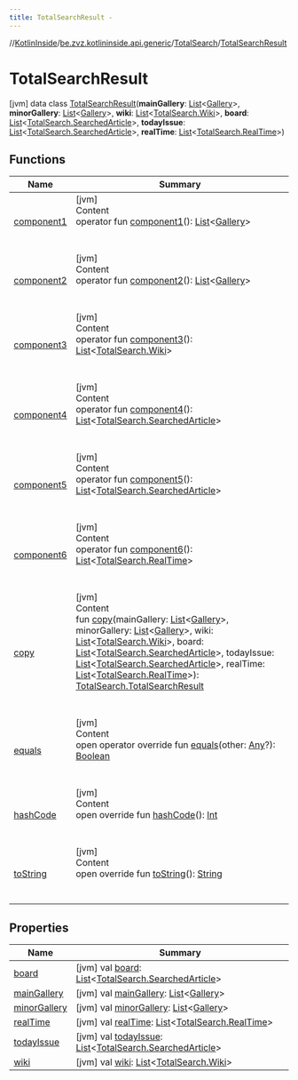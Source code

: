 ```yaml
---
title: TotalSearchResult -
---
```

//[KotlinInside](../../../index.md)/[be.zvz.kotlininside.api.generic](../../index.md)/[TotalSearch](../index.md)/[TotalSearchResult](index.md)



# TotalSearchResult  
 [jvm] data class [TotalSearchResult](index.md)(**mainGallery**: [List](https://kotlinlang.org/api/latest/jvm/stdlib/kotlin.collections/-list/index.html)<[Gallery](../../../be.zvz.kotlininside.api.type/-gallery/index.md)>, **minorGallery**: [List](https://kotlinlang.org/api/latest/jvm/stdlib/kotlin.collections/-list/index.html)<[Gallery](../../../be.zvz.kotlininside.api.type/-gallery/index.md)>, **wiki**: [List](https://kotlinlang.org/api/latest/jvm/stdlib/kotlin.collections/-list/index.html)<[TotalSearch.Wiki](../-wiki/index.md)>, **board**: [List](https://kotlinlang.org/api/latest/jvm/stdlib/kotlin.collections/-list/index.html)<[TotalSearch.SearchedArticle](../-searched-article/index.md)>, **todayIssue**: [List](https://kotlinlang.org/api/latest/jvm/stdlib/kotlin.collections/-list/index.html)<[TotalSearch.SearchedArticle](../-searched-article/index.md)>, **realTime**: [List](https://kotlinlang.org/api/latest/jvm/stdlib/kotlin.collections/-list/index.html)<[TotalSearch.RealTime](../-real-time/index.md)>)   


## Functions  
  
|  Name|  Summary| 
|---|---|
| <a name="be.zvz.kotlininside.api.generic/TotalSearch.TotalSearchResult/component1/#/PointingToDeclaration/"></a>[component1](component1.md)| <a name="be.zvz.kotlininside.api.generic/TotalSearch.TotalSearchResult/component1/#/PointingToDeclaration/"></a>[jvm]  <br>Content  <br>operator fun [component1](component1.md)(): [List](https://kotlinlang.org/api/latest/jvm/stdlib/kotlin.collections/-list/index.html)<[Gallery](../../../be.zvz.kotlininside.api.type/-gallery/index.md)>  <br><br><br>
| <a name="be.zvz.kotlininside.api.generic/TotalSearch.TotalSearchResult/component2/#/PointingToDeclaration/"></a>[component2](component2.md)| <a name="be.zvz.kotlininside.api.generic/TotalSearch.TotalSearchResult/component2/#/PointingToDeclaration/"></a>[jvm]  <br>Content  <br>operator fun [component2](component2.md)(): [List](https://kotlinlang.org/api/latest/jvm/stdlib/kotlin.collections/-list/index.html)<[Gallery](../../../be.zvz.kotlininside.api.type/-gallery/index.md)>  <br><br><br>
| <a name="be.zvz.kotlininside.api.generic/TotalSearch.TotalSearchResult/component3/#/PointingToDeclaration/"></a>[component3](component3.md)| <a name="be.zvz.kotlininside.api.generic/TotalSearch.TotalSearchResult/component3/#/PointingToDeclaration/"></a>[jvm]  <br>Content  <br>operator fun [component3](component3.md)(): [List](https://kotlinlang.org/api/latest/jvm/stdlib/kotlin.collections/-list/index.html)<[TotalSearch.Wiki](../-wiki/index.md)>  <br><br><br>
| <a name="be.zvz.kotlininside.api.generic/TotalSearch.TotalSearchResult/component4/#/PointingToDeclaration/"></a>[component4](component4.md)| <a name="be.zvz.kotlininside.api.generic/TotalSearch.TotalSearchResult/component4/#/PointingToDeclaration/"></a>[jvm]  <br>Content  <br>operator fun [component4](component4.md)(): [List](https://kotlinlang.org/api/latest/jvm/stdlib/kotlin.collections/-list/index.html)<[TotalSearch.SearchedArticle](../-searched-article/index.md)>  <br><br><br>
| <a name="be.zvz.kotlininside.api.generic/TotalSearch.TotalSearchResult/component5/#/PointingToDeclaration/"></a>[component5](component5.md)| <a name="be.zvz.kotlininside.api.generic/TotalSearch.TotalSearchResult/component5/#/PointingToDeclaration/"></a>[jvm]  <br>Content  <br>operator fun [component5](component5.md)(): [List](https://kotlinlang.org/api/latest/jvm/stdlib/kotlin.collections/-list/index.html)<[TotalSearch.SearchedArticle](../-searched-article/index.md)>  <br><br><br>
| <a name="be.zvz.kotlininside.api.generic/TotalSearch.TotalSearchResult/component6/#/PointingToDeclaration/"></a>[component6](component6.md)| <a name="be.zvz.kotlininside.api.generic/TotalSearch.TotalSearchResult/component6/#/PointingToDeclaration/"></a>[jvm]  <br>Content  <br>operator fun [component6](component6.md)(): [List](https://kotlinlang.org/api/latest/jvm/stdlib/kotlin.collections/-list/index.html)<[TotalSearch.RealTime](../-real-time/index.md)>  <br><br><br>
| <a name="be.zvz.kotlininside.api.generic/TotalSearch.TotalSearchResult/copy/#kotlin.collections.List[be.zvz.kotlininside.api.type.Gallery]#kotlin.collections.List[be.zvz.kotlininside.api.type.Gallery]#kotlin.collections.List[be.zvz.kotlininside.api.generic.TotalSearch.Wiki]#kotlin.collections.List[be.zvz.kotlininside.api.generic.TotalSearch.SearchedArticle]#kotlin.collections.List[be.zvz.kotlininside.api.generic.TotalSearch.SearchedArticle]#kotlin.collections.List[be.zvz.kotlininside.api.generic.TotalSearch.RealTime]/PointingToDeclaration/"></a>[copy](copy.md)| <a name="be.zvz.kotlininside.api.generic/TotalSearch.TotalSearchResult/copy/#kotlin.collections.List[be.zvz.kotlininside.api.type.Gallery]#kotlin.collections.List[be.zvz.kotlininside.api.type.Gallery]#kotlin.collections.List[be.zvz.kotlininside.api.generic.TotalSearch.Wiki]#kotlin.collections.List[be.zvz.kotlininside.api.generic.TotalSearch.SearchedArticle]#kotlin.collections.List[be.zvz.kotlininside.api.generic.TotalSearch.SearchedArticle]#kotlin.collections.List[be.zvz.kotlininside.api.generic.TotalSearch.RealTime]/PointingToDeclaration/"></a>[jvm]  <br>Content  <br>fun [copy](copy.md)(mainGallery: [List](https://kotlinlang.org/api/latest/jvm/stdlib/kotlin.collections/-list/index.html)<[Gallery](../../../be.zvz.kotlininside.api.type/-gallery/index.md)>, minorGallery: [List](https://kotlinlang.org/api/latest/jvm/stdlib/kotlin.collections/-list/index.html)<[Gallery](../../../be.zvz.kotlininside.api.type/-gallery/index.md)>, wiki: [List](https://kotlinlang.org/api/latest/jvm/stdlib/kotlin.collections/-list/index.html)<[TotalSearch.Wiki](../-wiki/index.md)>, board: [List](https://kotlinlang.org/api/latest/jvm/stdlib/kotlin.collections/-list/index.html)<[TotalSearch.SearchedArticle](../-searched-article/index.md)>, todayIssue: [List](https://kotlinlang.org/api/latest/jvm/stdlib/kotlin.collections/-list/index.html)<[TotalSearch.SearchedArticle](../-searched-article/index.md)>, realTime: [List](https://kotlinlang.org/api/latest/jvm/stdlib/kotlin.collections/-list/index.html)<[TotalSearch.RealTime](../-real-time/index.md)>): [TotalSearch.TotalSearchResult](index.md)  <br><br><br>
| <a name="kotlin/Any/equals/#kotlin.Any?/PointingToDeclaration/"></a>[equals](../../../be.zvz.kotlininside.utils/-string-util/-companion/index.md#%5Bkotlin%2FAny%2Fequals%2F%23kotlin.Any%3F%2FPointingToDeclaration%2F%5D%2FFunctions%2F49489957)| <a name="kotlin/Any/equals/#kotlin.Any?/PointingToDeclaration/"></a>[jvm]  <br>Content  <br>open operator override fun [equals](../../../be.zvz.kotlininside.utils/-string-util/-companion/index.md#%5Bkotlin%2FAny%2Fequals%2F%23kotlin.Any%3F%2FPointingToDeclaration%2F%5D%2FFunctions%2F49489957)(other: [Any](https://kotlinlang.org/api/latest/jvm/stdlib/kotlin/-any/index.html)?): [Boolean](https://kotlinlang.org/api/latest/jvm/stdlib/kotlin/-boolean/index.html)  <br><br><br>
| <a name="kotlin/Any/hashCode/#/PointingToDeclaration/"></a>[hashCode](../../../be.zvz.kotlininside.utils/-string-util/-companion/index.md#%5Bkotlin%2FAny%2FhashCode%2F%23%2FPointingToDeclaration%2F%5D%2FFunctions%2F49489957)| <a name="kotlin/Any/hashCode/#/PointingToDeclaration/"></a>[jvm]  <br>Content  <br>open override fun [hashCode](../../../be.zvz.kotlininside.utils/-string-util/-companion/index.md#%5Bkotlin%2FAny%2FhashCode%2F%23%2FPointingToDeclaration%2F%5D%2FFunctions%2F49489957)(): [Int](https://kotlinlang.org/api/latest/jvm/stdlib/kotlin/-int/index.html)  <br><br><br>
| <a name="kotlin/Any/toString/#/PointingToDeclaration/"></a>[toString](../../../be.zvz.kotlininside.utils/-string-util/-companion/index.md#%5Bkotlin%2FAny%2FtoString%2F%23%2FPointingToDeclaration%2F%5D%2FFunctions%2F49489957)| <a name="kotlin/Any/toString/#/PointingToDeclaration/"></a>[jvm]  <br>Content  <br>open override fun [toString](../../../be.zvz.kotlininside.utils/-string-util/-companion/index.md#%5Bkotlin%2FAny%2FtoString%2F%23%2FPointingToDeclaration%2F%5D%2FFunctions%2F49489957)(): [String](https://kotlinlang.org/api/latest/jvm/stdlib/kotlin/-string/index.html)  <br><br><br>


## Properties  
  
|  Name|  Summary| 
|---|---|
| <a name="be.zvz.kotlininside.api.generic/TotalSearch.TotalSearchResult/board/#/PointingToDeclaration/"></a>[board](board.md)| <a name="be.zvz.kotlininside.api.generic/TotalSearch.TotalSearchResult/board/#/PointingToDeclaration/"></a> [jvm] val [board](board.md): [List](https://kotlinlang.org/api/latest/jvm/stdlib/kotlin.collections/-list/index.html)<[TotalSearch.SearchedArticle](../-searched-article/index.md)>   <br>
| <a name="be.zvz.kotlininside.api.generic/TotalSearch.TotalSearchResult/mainGallery/#/PointingToDeclaration/"></a>[mainGallery](main-gallery.md)| <a name="be.zvz.kotlininside.api.generic/TotalSearch.TotalSearchResult/mainGallery/#/PointingToDeclaration/"></a> [jvm] val [mainGallery](main-gallery.md): [List](https://kotlinlang.org/api/latest/jvm/stdlib/kotlin.collections/-list/index.html)<[Gallery](../../../be.zvz.kotlininside.api.type/-gallery/index.md)>   <br>
| <a name="be.zvz.kotlininside.api.generic/TotalSearch.TotalSearchResult/minorGallery/#/PointingToDeclaration/"></a>[minorGallery](minor-gallery.md)| <a name="be.zvz.kotlininside.api.generic/TotalSearch.TotalSearchResult/minorGallery/#/PointingToDeclaration/"></a> [jvm] val [minorGallery](minor-gallery.md): [List](https://kotlinlang.org/api/latest/jvm/stdlib/kotlin.collections/-list/index.html)<[Gallery](../../../be.zvz.kotlininside.api.type/-gallery/index.md)>   <br>
| <a name="be.zvz.kotlininside.api.generic/TotalSearch.TotalSearchResult/realTime/#/PointingToDeclaration/"></a>[realTime](real-time.md)| <a name="be.zvz.kotlininside.api.generic/TotalSearch.TotalSearchResult/realTime/#/PointingToDeclaration/"></a> [jvm] val [realTime](real-time.md): [List](https://kotlinlang.org/api/latest/jvm/stdlib/kotlin.collections/-list/index.html)<[TotalSearch.RealTime](../-real-time/index.md)>   <br>
| <a name="be.zvz.kotlininside.api.generic/TotalSearch.TotalSearchResult/todayIssue/#/PointingToDeclaration/"></a>[todayIssue](today-issue.md)| <a name="be.zvz.kotlininside.api.generic/TotalSearch.TotalSearchResult/todayIssue/#/PointingToDeclaration/"></a> [jvm] val [todayIssue](today-issue.md): [List](https://kotlinlang.org/api/latest/jvm/stdlib/kotlin.collections/-list/index.html)<[TotalSearch.SearchedArticle](../-searched-article/index.md)>   <br>
| <a name="be.zvz.kotlininside.api.generic/TotalSearch.TotalSearchResult/wiki/#/PointingToDeclaration/"></a>[wiki](wiki.md)| <a name="be.zvz.kotlininside.api.generic/TotalSearch.TotalSearchResult/wiki/#/PointingToDeclaration/"></a> [jvm] val [wiki](wiki.md): [List](https://kotlinlang.org/api/latest/jvm/stdlib/kotlin.collections/-list/index.html)<[TotalSearch.Wiki](../-wiki/index.md)>   <br>

